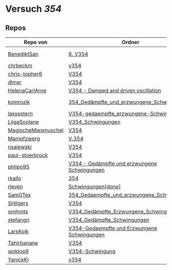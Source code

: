 # Versuch *354*

## Repos

|                     Repo von                     |                                                                                       Ordner                                                                                       |                                                                                                                                                                                          PDFs                                                                                                                                                                                           |
|--------------------------------------------------|------------------------------------------------------------------------------------------------------------------------------------------------------------------------------------|-----------------------------------------------------------------------------------------------------------------------------------------------------------------------------------------------------------------------------------------------------------------------------------------------------------------------------------------------------------------------------------------|
|[BenediktSan](../repo/BenediktSan)                |[6. V354](https://github.com/BenediktSan/AnfaengerPraktikum2020/tree/main/Versuche%20Semester%20III/6.%20V354)                                                                      |[V354.pdf](https://docs.google.com/viewer?url=https://raw.githubusercontent.com/BenediktSan/AnfaengerPraktikum2020/main/Versuche%20Semester%20III/6.%20V354/V354.pdf)<br/>[altV354.pdf](https://docs.google.com/viewer?url=https://raw.githubusercontent.com/BenediktSan/AnfaengerPraktikum2020/main/Versuche%20Semester%20III/6.%20V354/altV354.pdf)                                    |
|[chrbeckm](../repo/chrbeckm)                      |[v354](https://github.com/chrbeckm/anfaenger-praktikum/tree/master/v354)                                                                                                            |–                                                                                                                                                                                                                                                                                                                                                                                        |
|[chris-topher6](../repo/chris-topher6)            |[V354](https://github.com/chris-topher6/Anfaenger-Praktikum/tree/master/V354)                                                                                                       |–                                                                                                                                                                                                                                                                                                                                                                                        |
|[dlmsr](../repo/dlmsr)                            |[V354](https://github.com/dlmsr/praktikum/tree/master/V354)                                                                                                                         |–                                                                                                                                                                                                                                                                                                                                                                                        |
|[HelenaCarlArne](../repo/HelenaCarlArne)          |[V354 - Damped and driven oscillation](https://github.com/HelenaCarlArne/ProtokolleAP/tree/master/V354%20-%20Damped%20and%20driven%20oscillation)                                   |–                                                                                                                                                                                                                                                                                                                                                                                        |
|[komrozik](../repo/komrozik)                      |[354_Gedämpfte_und_erzwungene_Schwinungen](https://github.com/komrozik/AP2019/tree/master/354_Ged%C3%A4mpfte_und_erzwungene_Schwinungen)                                            |[Messwerte354.pdf](https://docs.google.com/viewer?url=https://raw.githubusercontent.com/komrozik/AP2019/master/354_Ged%C3%A4mpfte_und_erzwungene_Schwinungen/Messwerte354.pdf)<br/>[V354_Gedaempfe_Schwinung.pdf](https://docs.google.com/viewer?url=https://raw.githubusercontent.com/komrozik/AP2019/master/354_Ged%C3%A4mpfte_und_erzwungene_Schwinungen/V354_Gedaempfe_Schwinung.pdf)|
|[lassestern](../repo/lassestern)                  |[V354-gedaempfte_erzwungene-Schwingungen](https://github.com/lassestern/praktikum-david-lasse/tree/master/V354-gedaempfte_erzwungene-Schwingungen)                                  |[Theorie354.pdf](https://docs.google.com/viewer?url=https://raw.githubusercontent.com/lassestern/praktikum-david-lasse/master/V354-gedaempfte_erzwungene-Schwingungen/Theorie354.pdf)                                                                                                                                                                                                    |
|[LiigaSoolane](../repo/LiigaSoolane)              |[V354_Schwingungen](https://github.com/LiigaSoolane/Paktikum/tree/main/V354_Schwingungen)                                                                                           |–                                                                                                                                                                                                                                                                                                                                                                                        |
|[MagischeMiesmuschel](../repo/MagischeMiesmuschel)|[V354](https://github.com/MagischeMiesmuschel/AnfaengerPraktikum/tree/master/V354)                                                                                                  |–                                                                                                                                                                                                                                                                                                                                                                                        |
|[Mampfzwerg](../repo/Mampfzwerg)                  |[V.354](https://github.com/Mampfzwerg/Praktikum/tree/master/V.354)                                                                                                                  |[main.pdf](https://docs.google.com/viewer?url=https://raw.githubusercontent.com/Mampfzwerg/Praktikum/master/V.354/latex-template/main.pdf)                                                                                                                                                                                                                                               |
|[nsalewski](../repo/nsalewski)                    |[V354](https://github.com/nsalewski/laboratory/tree/master/V354)                                                                                                                    |–                                                                                                                                                                                                                                                                                                                                                                                        |
|[paul-stoerbrock](../repo/paul-stoerbrock)        |[V354](https://github.com/paul-stoerbrock/Praktikum/tree/master/V354)                                                                                                               |–                                                                                                                                                                                                                                                                                                                                                                                        |
|[phlipo95](../repo/phlipo95)                      |[V354 - Gedämpfte und erzwungene Schwingungen](https://github.com/phlipo95/AP-Praktikum/tree/master/V354%20-%20Ged%C3%A4mpfte%20und%20erzwungene%20Schwingungen)                    |–                                                                                                                                                                                                                                                                                                                                                                                        |
|[rkallo](../repo/rkallo)                          |[354](https://github.com/rkallo/APWS1718/tree/master/354)                                                                                                                           |[main_fertig.pdf](https://docs.google.com/viewer?url=https://raw.githubusercontent.com/rkallo/APWS1718/master/354/main_fertig.pdf)                                                                                                                                                                                                                                                       |
|[rleven](../repo/rleven)                          |[Schwingungen[done]](https://github.com/rleven/richard_joell_Praktikum/tree/master/Schwingungen[done])                                                                              |–                                                                                                                                                                                                                                                                                                                                                                                        |
|[SamGTex](../repo/SamGTex)                        |[354_Gedaempfte_und_erzwungene_Schwingungen](https://github.com/SamGTex/Physik_Praktikum_Samuel_Max/tree/master/354_Gedaempfte_und_erzwungene_Schwingungen)                         |–                                                                                                                                                                                                                                                                                                                                                                                        |
|[SHilgers](../repo/SHilgers)                      |[V354](https://github.com/SHilgers/Praktikum2/tree/master/V354)                                                                                                                     |–                                                                                                                                                                                                                                                                                                                                                                                        |
|[smjhnits](../repo/smjhnits)                      |[V354_Gedämpfte_Erzwungene_Schwingungen](https://github.com/smjhnits/Praktikum_TU_D_16-17/tree/master/Anf%C3%A4ngerpraktikum/Protokolle/V354_Ged%C3%A4mpfte_Erzwungene_Schwingungen)|[V354.pdf](https://docs.google.com/viewer?url=https://raw.githubusercontent.com/smjhnits/Praktikum_TU_D_16-17/master/Anf%C3%A4ngerpraktikum/Fertige%20Protokolle/V354.pdf)                                                                                                                                                                                                               |
|[stefangri](../repo/stefangri)                    |[V354_Gedämpfte_Schwingungen](https://github.com/stefangri/s_s_productions/tree/master/PHY341/V354_Ged%C3%A4mpfte_Schwingungen)                                                     |–                                                                                                                                                                                                                                                                                                                                                                                        |
|[LarsKolk](../repo/LarsKolk)                      |[V354-Gedaempfte und Erzwungene Schwingungen](https://github.com/LarsKolk/Anfaengerpraktikum/tree/master/V354-Gedaempfte%20und%20Erzwungene%20Schwingungen)                         |[V354-altp.pdf](https://docs.google.com/viewer?url=https://raw.githubusercontent.com/LarsKolk/Anfaengerpraktikum/master/V354-Gedaempfte%20und%20Erzwungene%20Schwingungen/V354-altp.pdf)<br/>[main.pdf](https://docs.google.com/viewer?url=https://raw.githubusercontent.com/LarsKolk/Anfaengerpraktikum/master/V354-Gedaempfte%20und%20Erzwungene%20Schwingungen/main.pdf)              |
|[Tahirbanane](../repo/Tahirbanane)                |[V354](https://github.com/Tahirbanane/AP/tree/main/V354)                                                                                                                            |–                                                                                                                                                                                                                                                                                                                                                                                        |
|[woklop9](../repo/woklop9)                        |[V354-Schwingung](https://github.com/woklop9/Anfaengerpraktikum/tree/master/V354-Schwingung)                                                                                        |–                                                                                                                                                                                                                                                                                                                                                                                        |
|[YanickKi](../repo/YanickKi)                      |[v354](https://github.com/YanickKi/AP_T_Y/tree/main/v354)                                                                                                                           |–                                                                                                                                                                                                                                                                                                                                                                                        |
